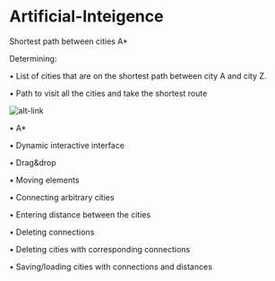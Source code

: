 Artificial-Inteigence
=====================

Shortest path between cities A*

Determining:

•	List of cities that are on the shortest path between city A and city Z. 

•	Path to visit all the cities and take the shortest route

![alt-link](https://raw.githubusercontent.com/jelenans/Artificial-Inteigence/master/New%20Picture%20(10).bmp)

•	A*

•	Dynamic interactive interface

•	Drag&drop

•	Moving elements

•	Connecting arbitrary cities

•	Entering distance between the cities

•	Deleting connections

•	Deleting cities with corresponding connections

•	Saving/loading cities with connections and distances 


